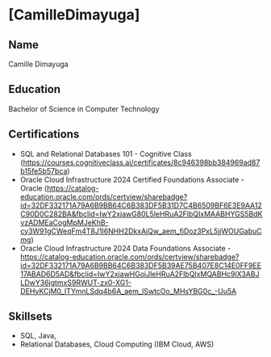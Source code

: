 # [CamilleDimayuga]

## Name
Camille Dimayuga
## Education
Bachelor of Science in Computer Technology

## Certifications
- SQL and Relational Databases 101 - Cognitive Class (https://courses.cognitiveclass.ai/certificates/8c946398bb384969ad87b15fe5b57bca)
- Oracle Cloud Infrastructure 2024 Certified Foundations Associate - Oracle (https://catalog-education.oracle.com/ords/certview/sharebadge?id=32DF332171A79A6B9BB64C6B383DF5B31D7C4B6509BF6E3E9AA12C90D0C282BA&fbclid=IwY2xjawG80L5leHRuA2FlbQIxMAABHYGS5BdKvzADMEaCogMpMJeKhB-cy3W91gCWeqFm4T8J1I6NHH2DkxAjQw_aem_fjDoz3PxL5jjWOUGabuCmg)
- Oracle Cloud Infrastructure 2024 Data Foundations Associate - https://catalog-education.oracle.com/ords/certview/sharebadge?id=32DF332171A79A6B9BB64C6B383DF5B39AE75B407E8C14E0FF9EE17ABAD6D5AD&fbclid=IwY2xjawHGoiJleHRuA2FlbQIxMQABHc9lX3ABJLDwY36jgtmxS9RWUT-zx0-XG1-DEHyKCjM0_ITYmnLSdq4b6A_aem_lSwtcOo_MHsYBG0c_-Uu5A

## Skillsets
- SQL, Java, 
- Relational Databases, Cloud Computing (IBM Cloud, AWS)
